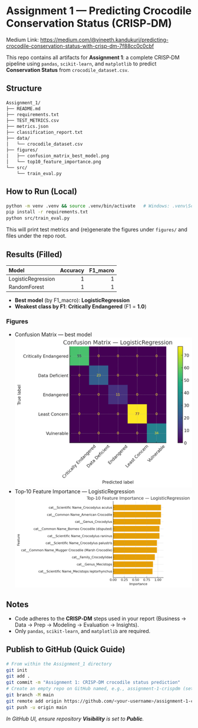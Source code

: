 # Assignment 1 — Predicting Crocodile Conservation Status (CRISP‑DM)

Medium Link: https://medium.com/@vineeth.kandukuri/predicting-crocodile-conservation-status-with-crisp-dm-7f88cc0c0cbf

This repo contains all artifacts for **Assignment 1**: a complete CRISP‑DM pipeline using `pandas`, `scikit‑learn`, and `matplotlib` to predict **Conservation Status** from `crocodile_dataset.csv`.

## Structure
```
Assignment_1/
├── README.md
├── requirements.txt
├── TEST_METRICS.csv
├── metrics.json
├── classification_report.txt
├── data/
│   └── crocodile_dataset.csv
├── figures/
│   ├── confusion_matrix_best_model.png
│   └── top10_feature_importance.png
└── src/
    └── train_eval.py
```

## How to Run (Local)
```bash
python -m venv .venv && source .venv/bin/activate   # Windows: .venv\Scripts\activate
pip install -r requirements.txt
python src/train_eval.py
```

This will print test metrics and (re)generate the figures under `figures/` and files under the repo root.

## Results (Filled)
| Model              |   Accuracy |   F1_macro |
|:-------------------|-----------:|-----------:|
| LogisticRegression |          1 |          1 |
| RandomForest       |          1 |          1 |

- **Best model** (by F1_macro): **LogisticRegression**
- **Weakest class by F1**: **Critically Endangered** (F1 = **1.0**)

### Figures
- Confusion Matrix — best model  
  ![Confusion Matrix](figures/confusion_matrix_best_model.png)
- Top‑10 Feature Importance — LogisticRegression  
  ![Top‑10 Feature Importance](figures/top10_feature_importance.png)

## Notes
- Code adheres to the **CRISP‑DM** steps used in your report (Business → Data → Prep → Modeling → Evaluation → Insights).
- Only `pandas`, `scikit‑learn`, and `matplotlib` are required.

## Publish to GitHub (Quick Guide)
```bash
# From within the Assignment_1 directory
git init
git add .
git commit -m "Assignment 1: CRISP-DM crocodile status prediction"
# Create an empty repo on GitHub named, e.g., assignment-1-crispdm (set it to Public)
git branch -M main
git remote add origin https://github.com/<your-username>/assignment-1-crispdm.git
git push -u origin main
```
*In GitHub UI, ensure repository **Visibility** is set to **Public**.*

